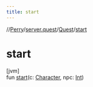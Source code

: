 ```yaml
---
title: start
---
```

//[Perry](../../../index.html)/[server.quest](../index.html)/[Quest](index.html)/[start](start.html)



# start



[jvm]\
fun [start](start.html)(c: [Character](../../client/-character/index.html), npc: [Int](https://kotlinlang.org/api/latest/jvm/stdlib/kotlin/-int/index.html))




